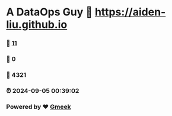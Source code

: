 # A DataOps Guy :link: https://aiden-liu.github.io 
### :page_facing_up: [11](https://aiden-liu.github.io/tag.html) 
### :speech_balloon: 0 
### :hibiscus: 4321 
### :alarm_clock: 2024-09-05 00:39:02 
### Powered by :heart: [Gmeek](https://github.com/Meekdai/Gmeek)
